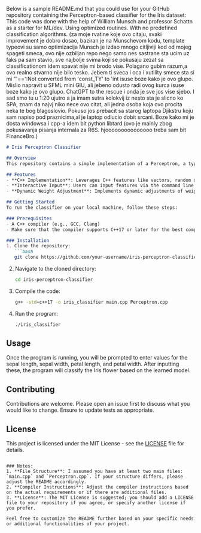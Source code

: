 Below is a sample README.md that you could use for your GitHub repository containing the Perceptron-based classifier for the Iris dataset:
This code was done with the help of William Munsch and professor Schattn as a starter for ML/dev. Using optimized routines. With no predefined classification algorithms. (za moje rvatine koje ovo citaju, svaki improvement je dobro dosao, baziran je na Munschevom kodu, template typeovi su samo optimizacija Munsch je izdao mnogo citljiviji kod od mojeg spageti smeca, ovo nije ozbiljan repo nego samo nes sastrane sta ucim uz faks pa sam stavio, sve najbolje svima koji se pokusaju zezat sa classificationom idem spavat nije mi brodo vise. Polagano gubim razum,a ovo realno stvarno nije bilo tesko. Jebem ti sveca i oca i xutility smece sta si mi "'==':Not converted from 'const_TY' to 'int isuse boze kako je ovo glupo. Mislio napravit u SFML mini GIU, ali jebeno odusto radi ovog kurca isuse boze kako je ovo glupo. ChatGPT to the rescue i onda je sve jos vise sjebo. I sad smo tu u 1:20 ujutro a ja imam sutra kolokvij iz nesto sta je slicno ko SPA, znam da najvj niko nece ovo citat, ali jedna osoba koja ovo procita neka te bog blagoslovio. Pokuso jos prebacit sa starog laptopa Djikstru koju sam napiso pod praznicima,al je laptop odlucio dobit srcani. Boze kako mi je dosta windowsa i cpp-a idem bit python libtard (ovo je mainly zbog pokusavanja pisanja internala za R6S. hjooooooooooooooo treba sam bit FinanceBro.)

```markdown
# Iris Perceptron Classifier

## Overview
This repository contains a simple implementation of a Perceptron, a type of artificial neural network model, used to classify instances of the Iris dataset into two classes: Iris Setosa and Iris Versicolor. It's an example of binary classification with a linear classifier implemented in C++.

## Features
- **C++ Implementation**: Leverages C++ features like vectors, random devices, and more to implement the model.
- **Interactive Input**: Users can input features via the command line to classify new Iris flowers in real-time.
- **Dynamic Weight Adjustment**: Implements dynamic adjustments of weights based on the training data.

## Getting Started
To run the classifier on your local machine, follow these steps:

### Prerequisites  
- A C++ compiler (e.g., GCC, Clang)
- Make sure that the compiler supports C++17 or later for the best compatibility.

### Installation
1. Clone the repository:
   ```bash
   git clone https://github.com/your-username/iris-perceptron-classifier.git
   ```
2. Navigate to the cloned directory:
   ```bash
   cd iris-perceptron-classifier
   ```
3. Compile the code:
   ```bash
   g++ -std=c++17 -o iris_classifier main.cpp Perceptron.cpp
   ```
4. Run the program:
   ```bash
   ./iris_classifier
   ```

## Usage
Once the program is running, you will be prompted to enter values for the sepal length, sepal width, petal length, and petal width. After inputting these, the program will classify the Iris flower based on the learned model.

## Contributing
Contributions are welcome. Please open an issue first to discuss what you would like to change. Ensure to update tests as appropriate.

## License
This project is licensed under the MIT License - see the [LICENSE](LICENSE) file for details.
```

### Notes:
1. **File Structure**: I assumed you have at least two main files: `main.cpp` and `Perceptron.cpp`. If your structure differs, please adjust the README accordingly.
2. **Compiler Instructions**: Adjust the compiler instructions based on the actual requirements or if there are additional files.
3. **License**: The MIT License is suggested; you should add a LICENSE file to your repository if you agree, or specify another license if you prefer.

Feel free to customize the README further based on your specific needs or additional functionalities of your project.
